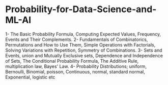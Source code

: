 # Probability-for-Data-Science-and-ML-AI
1- The Basic Probability Formula, Computing Expected Values, Frequency, Events and Their Complements.
2- Fundamentals of Combinatorics, Permutations and How to Use Them, Simple Operations with Factorials, Solving Variations with Repetition, Symmetry of Combinations.
3- Sets and Events, union and Mutually Exclusive sets, Dependence and Independence of Sets, The Conditional Probability Formula, The Additive Rule, multiplication law, Bayes' Law. 
4- Probability Distributions; uniform, Bernoulli, Binomial, poisson, Continuous, normal, standard normal, Exponential, logistic etc
